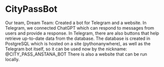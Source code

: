 # CityPassBot
Our team, Dream Team:
Created a bot for Telegram and a website.
In Telegram, we connected ChatGPT which can respond to messages from users and provide a response.
In Telegram, there are also buttons that help retrieve up-to-date data from the database. The database is created in PostgreSQL which is hosted on a site (pythonanywhere), as well as the Telegram bot itself, so it can be used now by the nickname: @CITY_PASS_ANSTANA_BOT
There is also a website that can be run locally.
